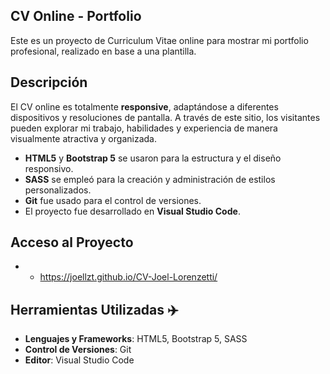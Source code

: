## CV Online - Portfolio

Este es un proyecto de Curriculum Vitae online para mostrar mi portfolio profesional, realizado en base a una plantilla.

## Descripción

El CV online es totalmente **responsive**, adaptándose a diferentes dispositivos y resoluciones de pantalla. A través de este sitio, los visitantes pueden explorar mi trabajo, habilidades y experiencia de manera visualmente atractiva y organizada.

- **HTML5** y **Bootstrap 5** se usaron para la estructura y el diseño responsivo.
- **SASS** se empleó para la creación y administración de estilos personalizados.
- **Git** fue usado para el control de versiones.
- El proyecto fue desarrollado en **Visual Studio Code**.

## Acceso al Proyecto 
- - https://joellzt.github.io/CV-Joel-Lorenzetti/

## Herramientas Utilizadas ✈️
- **Lenguajes y Frameworks**: HTML5, Bootstrap 5, SASS
- **Control de Versiones**: Git
- **Editor**: Visual Studio Code

   

